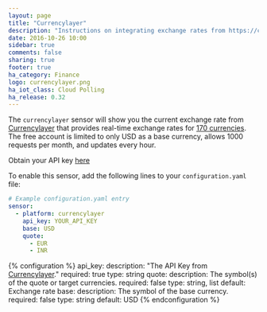 ```yaml
---
layout: page
title: "Currencylayer"
description: "Instructions on integrating exchange rates from https://currencylayer.com/ within Home Assistant."
date: 2016-10-26 10:00
sidebar: true
comments: false
sharing: true
footer: true
ha_category: Finance
logo: currencylayer.png
ha_iot_class: Cloud Polling
ha_release: 0.32
---
```



The `currencylayer` sensor will show you the current exchange rate from [Currencylayer](https://currencylayer.com/) that provides real-time exchange rates for [170 currencies](https://currencylayer.com/currencies). The free account is limited to only USD as a base currency, allows 1000 requests per month, and updates every hour.

Obtain your API key [here](https://currencylayer.com/product)

To enable this sensor, add the following lines to your `configuration.yaml` file:

```yaml
# Example configuration.yaml entry
sensor:
  - platform: currencylayer
    api_key: YOUR_API_KEY
    base: USD
    quote:
      - EUR
      - INR
```

{% configuration %}
api_key:
  description: "The API Key from [Currencylayer](https://currencylayer.com/)."
  required: true
  type: string
quote:
  description: The symbol(s) of the quote or target currencies.
  required: false
  type: string, list
  default: Exchange rate
base:
  description: The symbol of the base currency.
  required: false
  type: string
  default: USD
{% endconfiguration %}

